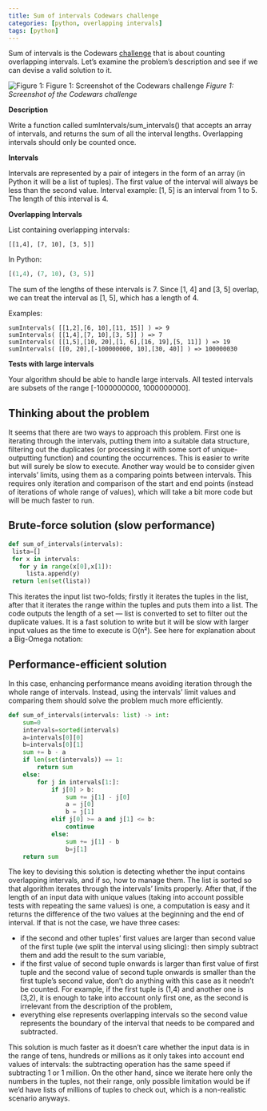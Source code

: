```yaml
---
title: Sum of intervals Codewars challenge
categories: [python, overlapping intervals]
tags: [python]
---
```


Sum of intervals is the Codewars <a href="https://www.codewars.com/kata/52b7ed099cdc285c300001cd/train/python" target="_blank">challenge</a> that is about counting overlapping intervals. Let’s examine the problem’s description and see if we can devise a valid solution to it.

![Figure 1: Figure 1: Screenshot of the Codewars challenge](https://sbozich.github.io/assets/29082201.jpeg) _Figure 1: Screenshot of the Codewars challenge_

<b> Description </b>

Write a function called sumIntervals/sum_intervals() that accepts an array of intervals, and returns the sum of all the interval lengths. Overlapping intervals should only be counted once.

<b> Intervals </b>

Intervals are represented by a pair of integers in the form of an array (in Python it will be a list of tuples). The first value of the interval will always be less than the second value. Interval example: [1, 5] is an interval from 1 to 5. The length of this interval is 4.

<b> Overlapping Intervals </b>

List containing overlapping intervals:

```
[[1,4], [7, 10], [3, 5]]
```

In Python: 

```python
[(1,4), (7, 10), (3, 5)]
```

The sum of the lengths of these intervals is 7. Since [1, 4] and [3, 5] overlap, we can treat the interval as [1, 5], which has a length of 4.

Examples:

```
sumIntervals( [[1,2],[6, 10],[11, 15]] ) => 9
sumIntervals( [[1,4],[7, 10],[3, 5]] ) => 7
sumIntervals( [[1,5],[10, 20],[1, 6],[16, 19],[5, 11]] ) => 19
sumIntervals( [[0, 20],[-100000000, 10],[30, 40]] ) => 100000030
```

<b>Tests with large intervals </b>

Your algorithm should be able to handle large intervals. All tested intervals are subsets of the range [-1000000000, 1000000000].

## Thinking about the problem

It seems that there are two ways to approach this problem. First one is iterating through the intervals, putting them into a suitable data structure, filtering out the duplicates (or processing it with some sort of unique-outputting function) and counting the occurrences. This is easier to write but will surely be slow to execute. Another way would be to consider given intervals’ limits, using them as a comparing points between intervals. This requires only iteration and comparison of the start and end points (instead of iterations of whole range of values), which will take a bit more code but will be much faster to run.

## Brute-force solution (slow performance)

```python
def sum_of_intervals(intervals):
 lista=[]
 for x in intervals:
   for y in range(x[0],x[1]):
     lista.append(y)
 return len(set(lista))
 ```

This iterates the input list two-folds; firstly it iterates the tuples in the list, after that it iterates the range within the tuples and puts them into a list. The code outputs the length of a set — list is converted to set to filter out the duplicate values. It is a fast solution to write but it will be slow with larger input values as the time to execute is O(n²). See here for explanation about a Big-Omega notation:

## Performance-efficient solution

In this case, enhancing performance means avoiding iteration through the whole range of intervals. Instead, using the intervals’ limit values and comparing them should solve the problem much more efficiently.

```python
def sum_of_intervals(intervals: list) -> int:
    sum=0
    intervals=sorted(intervals)
    a=intervals[0][0]
    b=intervals[0][1]
    sum += b - a
    if len(set(intervals)) == 1:
        return sum
    else:
        for j in intervals[1:]:
            if j[0] > b:
                sum += j[1] - j[0]
                a = j[0]
                b = j[1]
            elif j[0] >= a and j[1] <= b:
                continue
            else:
                sum += j[1] - b
                b=j[1]
    return sum
```

The key to devising this solution is detecting whether the input contains overlapping intervals, and if so, how to manage them. The list is sorted so that algorithm iterates through the intervals’ limits properly. After that, if the length of an input data with unique values (taking into account possible tests with repeating the same values) is one, a computation is easy and it returns the difference of the two values at the beginning and the end of interval. If that is not the case, we have three cases:

* if the second and other tuples’ first values are larger than second value of the first tuple (we split the interval using slicing): then simply subtract them and add the result to the sum variable,
* if the first value of second tuple onwards is larger than first value of first tuple and the second value of second tuple onwards is smaller than the first tuple’s second value, don’t do anything with this case as it needn’t be counted. For example, if the first tuple is (1,4) and another one is (3,2), it is enough to take into account only first one, as the second is irrelevant from the description of the problem,
* everything else represents overlapping intervals so the second value represents the boundary of the interval that needs to be compared and subtracted.

This solution is much faster as it doesn’t care whether the input data is in the range of tens, hundreds or millions as it only takes into account end values of intervals: the subtracting operation has the same speed if subtracting 1 or 1 million. On the other hand, since we iterate here only the numbers in the tuples, not their range, only possible limitation would be if we’d have lists of millions of tuples to check out, which is a non-realistic scenario anyways.